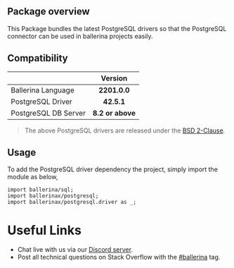 ## Package overview

This Package bundles the latest PostgreSQL drivers so that the PostgreSQL connector can be used in ballerina projects easily.

## Compatibility

| | Version |
|:---|:---:|
|Ballerina Language | **2201.0.0** |
|PostgreSQL Driver | **42.5.1** |
|PostgreSQL DB Server| **8.2 or above** |

> The above PostgreSQL drivers are released under the [BSD 2-Clause](https://jdbc.postgresql.org/about/license.html).

## Usage

To add the PostgreSQL driver dependency the project, simply import the module as below,

```ballerina
import ballerina/sql;
import ballerinax/postgresql;
import ballerinax/postgresql.driver as _;
```

# Useful Links
* Chat live with us via our [Discord server](https://discord.gg/ballerinalang).
* Post all technical questions on Stack Overflow with the [#ballerina](https://stackoverflow.com/questions/tagged/ballerina) tag.
